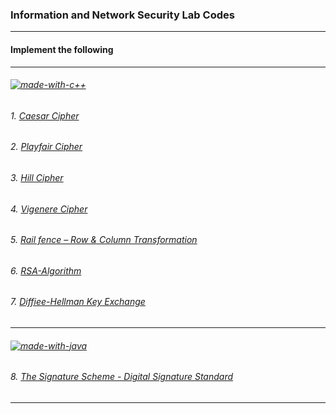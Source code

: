 ### Information and Network Security Lab Codes

---

#### Implement the following
____
###### [![made-with-c++](https://forthebadge.com/images/badges/made-with-c-plus-plus.svg)](https://www.cplusplus.com/)

###### 1. [Caesar Cipher](https://github.com/Kritik007/CODES/blob/main/INS-Lab/Caesar-Cipher.cpp)

###### 2. [Playfair Cipher](https://github.com/Kritik007/CODES/blob/main/INS-Lab/Playfair-Cipher.cpp)

###### 3. [Hill Cipher](https://github.com/Kritik007/CODES/blob/main/INS-Lab/Hill-Cipher.cpp)

###### 4. [Vigenere Cipher](https://github.com/Kritik007/CODES/blob/main/INS-Lab/Vigenere-Cipher.cpp)

###### 5. [Rail fence – Row & Column Transformation](https://github.com/Kritik007/CODES/blob/main/INS-Lab/RailFence-Cipher.cpp)

###### 6. [RSA-Algorithm](https://github.com/Kritik007/CODES/blob/main/INS-Lab/RSA-Algorithm.cpp)

###### 7. [Diffiee-Hellman Key Exchange](https://github.com/Kritik007/CODES/blob/main/INS-Lab/Diffiee-Hellman.cpp)
_____

###### [![made-with-java](https://forthebadge.com/images/badges/made-with-java.svg)](https://www.java.com/)

###### 8. [The Signature Scheme - Digital Signature Standard](https://github.com/Kritik007/CODES/blob/main/INS-Lab/DigitalSignature.java)

______
